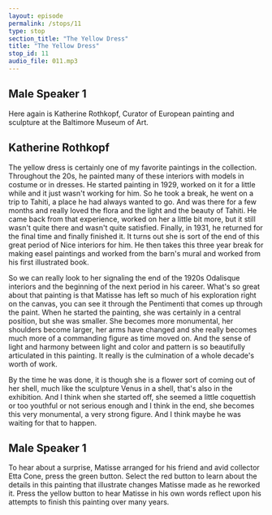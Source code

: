 ```yaml
---
layout: episode
permalink: /stops/11
type: stop
section_title: "The Yellow Dress"
title: "The Yellow Dress"
stop_id: 11
audio_file: 011.mp3
---
```


## Male Speaker 1

Here again is Katherine Rothkopf, Curator of European painting and sculpture at the Baltimore Museum of Art.

## Katherine Rothkopf

The yellow dress is certainly one of my favorite paintings in the collection.  Throughout the 20s, he painted many of these interiors with models in costume or in dresses.  He started painting in 1929, worked on it for a little while and it just wasn't working for him.  So he took a break, he went on a trip to Tahiti, a place he had always wanted to go.  And was there for a few months and really loved the flora and the light and the beauty of Tahiti.  He came back from that experience, worked on her a little bit more, but it still wasn't quite there and wasn't quite satisfied.  Finally, in 1931, he returned for the final time and finally finished it.  It turns out she is sort of the end of this great period of Nice interiors for him.  He then takes this three year break for making easel paintings and worked from the barn's mural and worked from his first illustrated book.

So we can really look to her signaling the end of the 1920s Odalisque interiors and the beginning of the next period in his career.  What's so great about that painting is that Matisse has left so much of his exploration right on the canvas, you can see it through the Pentimenti that comes up through the paint.  When he started the painting, she was certainly in a central position, but she was smaller.  She becomes more monumental, her shoulders become larger, her arms have changed and she really becomes much more of a commanding figure as time moved on.  And the sense of light and harmony between light and color and pattern is so beautifully articulated in this painting.  It really is the culmination of a whole decade's worth of work.

By the time he was done, it is though she is a flower sort of coming out of her shell, much like the sculpture Venus in a shell, that's also in the exhibition.  And I think when she started off, she seemed a little coquettish or too youthful or not serious enough and I think in the end, she becomes this very monumental, a very strong figure.  And I think maybe he was waiting for that to happen.

## Male Speaker 1

To hear about a surprise, Matisse arranged for his friend and avid collector Etta Cone, press the green button.  Select the red button to learn about the details in this painting that illustrate changes Matisse made as he reworked it.  Press the yellow button to hear Matisse in his own words reflect upon his attempts to finish this painting over many years.
